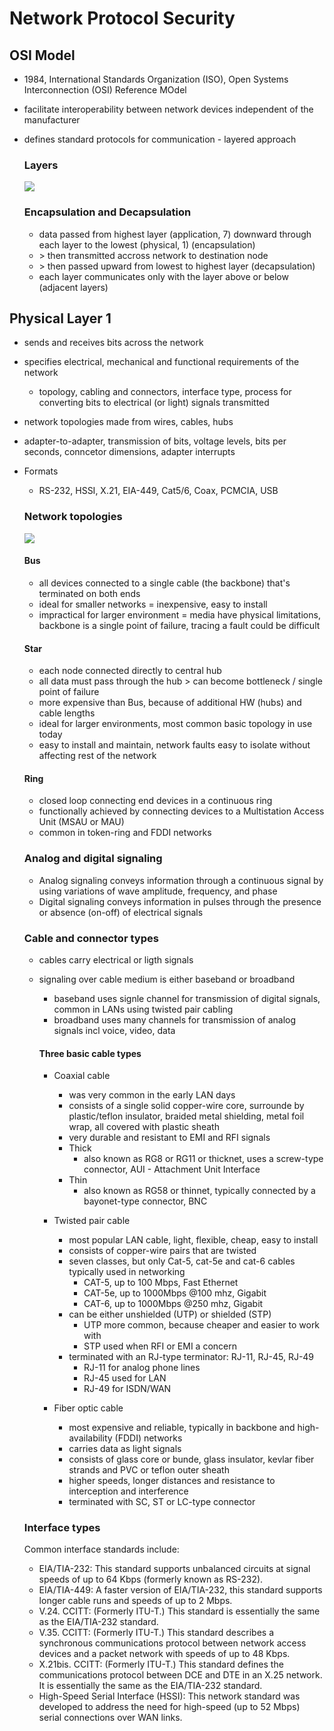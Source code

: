 # Network Protocol Security

## OSI Model
* 1984, International Standards Organization (ISO), Open Systems Interconnection (OSI) Reference MOdel
* facilitate interoperability between network devices independent of the manufacturer
* defines standard protocols for communication - layered approach

  ### Layers

  <img src="https://infosys.beckhoff.com/content/1033/tf6310_tc3_tcpip/Images/png/84433547__Web.png">

  ### Encapsulation and Decapsulation
  * data passed from highest layer (application, 7) downward through each layer to the lowest (physical, 1) (encapsulation)
  * \> then transmitted accross network to destination node
  * \> then passed upward from lowest to highest layer (decapsulation)
  * each layer communicates only with the layer above or below (adjacent layers)

## Physical Layer 1
* sends and receives bits across the network
* specifies electrical, mechanical and functional requirements of the network
  * topology, cabling and connectors, interface type, process for converting bits to electrical (or light) signals transmitted
* network topologies made from wires, cables, hubs
* adapter-to-adapter, transmission of bits, voltage levels, bits per seconds, conncetor dimensions, adapter interrupts
* Formats
  * RS-232, HSSI, X.21, EIA-449, Cat5/6, Coax, PCMCIA, USB
 
  ### Network topologies

  <img src="https://systemzone.net/wp-content/uploads/2017/09/network-topology.png">

    #### Bus
    * all devices connected to a single cable (the backbone) that's terminated on both ends
    * ideal for smaller networks = inexpensive, easy to install
    * impractical for larger environment = media have physical limitations, backbone is a single point of failure, tracing a fault could be difficult

    #### Star
    * each node connected directly to central hub
    * all data must pass through the hub > can become bottleneck / single point of failure
    * more expensive than Bus, because of additional HW (hubs) and cable lengths
    * ideal for larger environments, most common basic topology in use today
    * easy to install and maintain, network faults easy to isolate without affecting rest of the network

    #### Ring
    * closed loop connecting end devices in a continuous ring
    * functionally achieved by connecting devices to a Multistation Access Unit (MSAU or MAU)
    * common in token-ring and FDDI networks

  ### Analog and digital signaling
  * Analog signaling conveys information through a continuous signal by using variations of wave amplitude, frequency, and phase
  * Digital signaling conveys information in pulses through the presence or absence (on-off) of electrical signals

  ### Cable and connector types
  * cables carry electrical or ligth signals
  * signaling over cable medium is either baseband or broadband
    * baseband uses signle channel for transmission of digital signals, common in LANs using twisted pair cabling
    * broadband uses many channels for transmission of analog signals incl voice, video, data

    #### Three basic cable types
    * Coaxial cable
      * was very common in the early LAN days
      * consists of a single solid copper-wire core, surrounde by plastic/teflon insulator, braided metal shielding, metal foil wrap, all covered with plastic sheath
      * very durable and resistant to EMI and RFI signals
      * Thick
        * also known as RG8 or RG11 or thicknet, uses a screw-type connector, AUI - Attachment Unit Interface
      * Thin
        * also known as RG58 or thinnet, typically connected by a bayonet-type connector, BNC

    * Twisted pair cable
      * most popular LAN cable, light, flexible, cheap, easy to install
      * consists of copper-wire pairs that are twisted
      * seven classes, but only Cat-5, cat-5e and cat-6 cables typically used in networking
        * CAT-5, up to 100 Mbps, Fast Ethernet
        * CAT-5e, up to 1000Mbps @100 mhz, Gigabit
        * CAT-6, up to 1000Mbps @250 mhz, Gigabit
      * can be either unshielded (UTP) or shielded (STP)
        * UTP more common, because cheaper and easier to work with
        * STP used when RFI or EMI a concern
      * terminated with an RJ-type terminator: RJ-11, RJ-45, RJ-49
        * RJ-11 for analog phone lines
        * RJ-45 used for LAN
        * RJ-49 for ISDN/WAN
        
    * Fiber optic cable
      * most expensive and reliable, typically in backbone and high-availability (FDDI) networks
      * carries data as light signals
      * consists of glass core or bunde, glass insulator, kevlar fiber strands and PVC or teflon outer sheath
      * higher speeds, longer distances and resistance to interception and interference
      * terminated with SC, ST or LC-type connector
      
  ### Interface types
    Common interface standards include:
    * EIA/TIA-232: This standard supports unbalanced circuits at signal speeds of up to 64 Kbps (formerly known as RS-232).
    * EIA/TIA-449: A faster version of EIA/TIA-232, this standard supports longer cable runs and speeds of up to 2 Mbps.
    * V.24. CCITT: (Formerly ITU-T.) This standard is essentially the same as the EIA/TIA-232 standard.
    * V.35. CCITT: (Formerly ITU-T.) This standard describes a synchronous communications protocol between network access devices and a packet network with speeds of up to 48 Kbps.
    * X.21bis. CCITT: (Formerly ITU-T.) This standard defines the communications protocol between DCE and DTE in an X.25 network. It is essentially the same as the EIA/TIA-232 standard.
    * High-Speed Serial Interface (HSSI): This network standard was developed to address the need for high-speed (up to 52 Mbps) serial connections over WAN links.


